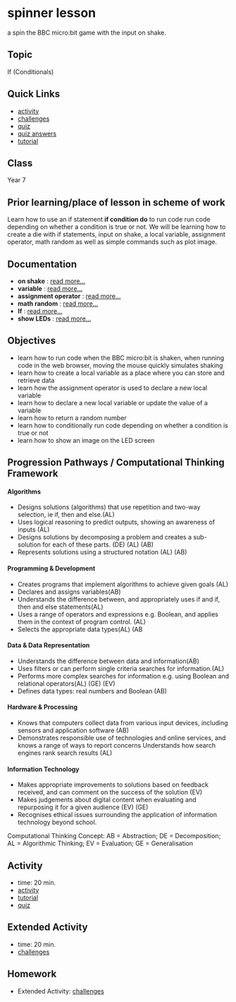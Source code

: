 # spinner lesson

a spin the BBC micro:bit game with the input on shake.

## Topic

If (Conditionals)

## Quick Links

* [activity](/microbit/lessons/spinner/activity)
* [challenges](/microbit/lessons/spinner/challenges)
* [quiz](/microbit/lessons/spinner/quiz)
* [quiz answers](/microbit/lessons/spinner/quiz-answers)
* [tutorial](/microbit/lessons/spinner/tutorial)

## Class

Year 7

## Prior learning/place of lesson in scheme of work

Learn how to use an if statement **if condition do** to run code run code depending on whether a condition is true or not. We will be learning how to create a die with if statements, input on shake, a local variable, assignment operator, math random as well as simple commands such as plot image.

## Documentation

* **on shake** : [read more...](/microbit/reference/input/on-gesture)
* **variable** : [read more...](/microbit/reference/variables/var)
* **assignment operator** : [read more...](/microbit/reference/variables/assignment)
* **math random** : [read more...](/microbit/js/math)
* **If** : [read more...](/microbit/reference/logic/if)
* **show LEDs** : [read more...](/microbit/reference/basic/show-leds)

## Objectives

* learn how to run code when the BBC micro:bit is shaken, when running code in the web browser, moving the mouse quickly simulates shaking
* learn how to create a local variable as a place where you can store and retrieve data
* learn how the assignment operator is used to declare a new local variable
* learn how to declare a new local variable or update the value of a variable
* learn how to return a random number
* learn how to conditionally run code depending on whether a condition is true or not
* learn how to show an image on the LED screen

## Progression Pathways / Computational Thinking Framework

#### Algorithms

* Designs solutions (algorithms) that use repetition and two-way  selection, ie if, then and else.(AL)
*  Uses logical reasoning to predict  outputs, showing an awareness of inputs (AL)
*  Designs solutions  by decomposing a problem and creates a sub-solution for each of these parts. (DE) (AL) (AB)
* Represents solutions using a structured notation (AL) (AB)

#### Programming & Development

* Creates programs that implement algorithms to achieve given goals (AL)
*  Declares and assigns variables(AB)
* Understands the difference between, and appropriately uses if and if, then and else statements(AL)
* Uses a range of operators and expressions e.g. Boolean, and applies them in the context of program control. (AL)
* Selects the appropriate data types(AL) (AB

#### Data & Data Representation

* Understands the difference between data and information(AB)
* Uses filters or can perform single criteria searches for information.(AL)
* Performs more complex searches for information e.g. using Boolean and relational operators(AL) (GE) (EV)
* Defines data types: real numbers and Boolean (AB)

#### Hardware & Processing

* Knows that computers collect data from various input devices, including sensors and application software (AB)
* Demonstrates responsible use of technologies and online services, and knows a range of ways to report concerns Understands how search engines rank search results (AL)

#### Information Technology

* Makes appropriate improvements to solutions based on feedback received, and can comment on the success of the solution (EV)
* Makes judgements about digital content when evaluating and repurposing it for a given audience (EV) (GE)
* Recognises ethical issues surrounding the application of information technology beyond school.

Computational Thinking Concept: AB = Abstraction; DE = Decomposition; AL = Algorithmic Thinking; EV = Evaluation; GE = Generalisation

## Activity

* time: 20 min.
* [activity](/microbit/lessons/spinner/activity)
* [tutorial](/microbit/lessons/spinner/tutorial)
* [quiz](/microbit/lessons/spinner/quiz)

## Extended Activity

* time: 20 min.
* [challenges](/microbit/lessons/spinner/challenges)

## Homework

* Extended Activity: [challenges](/microbit/lessons/spinner/challenges)

